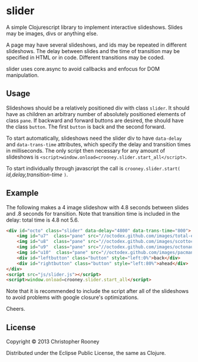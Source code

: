 # slider

A simple Clojurescript library to implement interactive slideshows. Slides may be images, divs or anything else.

A page may have several slideshows, and ids may be repeated in different slideshows. The delay between slides and the time of transition may be specified in HTML or in code. Different transitions may be coded.

slider uses core.async to avoid callbacks and enfocus for DOM manipulation.

## Usage

Slideshows should be a relatively positioned div with class `slider`. It should have as children an arbitrary number of absolutely positioned elements of class `pane`. If backward and forward buttons are desired, the should have the class `button`. The first `button` is back and the second forward.

To start automatically, slideshows need the slider div to have `data-delay` and `data-trans-time` attributes, which specify the delay and transition times in milliseconds. The only script then necessary for any amount of slideshows is `<script>window.onload=crooney.slider.start_all</script>`.

To start individually through javascript the call is `crooney.slider.start(` *id,delay,transition-time* `)`.

## Example

The following makes a 4 image slideshow with 4.8 seconds between slides and .8 seconds for transition. Note that transition time is included in the delay: total time is 4.8 not 5.6.
```html
<div id="octo" class="slider" data-delay="4800" data-trans-time="800">
    <img id="u7"  class="pane" src="//octodex.github.com/images/total-eclipse-of-the-octocat.jpg" style="opacity: 1;"/>
    <img id="u8"  class="pane" src="//octodex.github.com/images/scottocat.jpg" />
    <img id="u9"  class="pane" src="//octodex.github.com/images/octonaut.jpg" />
    <img id="u10"  class="pane" src="//octodex.github.com/images/pacman-ghosts.jpg" />
    <div id="leftbutton" class="button" style="left:0%">back</div>
    <div id="rightbutton" class="button" style="left:80%">ahead</div>
</div>
<script src="js/slider.js"></script>
<script>window.onload=crooney.slider.start_all</script>
```
Note that it is recommended to include the script after all of the slideshows to avoid problems with google closure's optimizations.

Cheers.

## License

Copyright © 2013 Christopher Rooney

Distributed under the Eclipse Public License, the same as Clojure.
